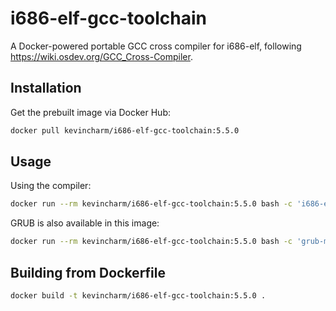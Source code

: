 # i686-elf-gcc-toolchain

A Docker-powered portable GCC cross compiler for i686-elf, following https://wiki.osdev.org/GCC_Cross-Compiler.

## Installation

Get the prebuilt image via Docker Hub:

```sh
docker pull kevincharm/i686-elf-gcc-toolchain:5.5.0
```

## Usage

Using the compiler:

```sh
docker run --rm kevincharm/i686-elf-gcc-toolchain:5.5.0 bash -c 'i686-elf-gcc --version'
```

GRUB is also available in this image:

```sh
docker run --rm kevincharm/i686-elf-gcc-toolchain:5.5.0 bash -c 'grub-mkrescue --version'
```

## Building from Dockerfile

```sh
docker build -t kevincharm/i686-elf-gcc-toolchain:5.5.0 .
```
